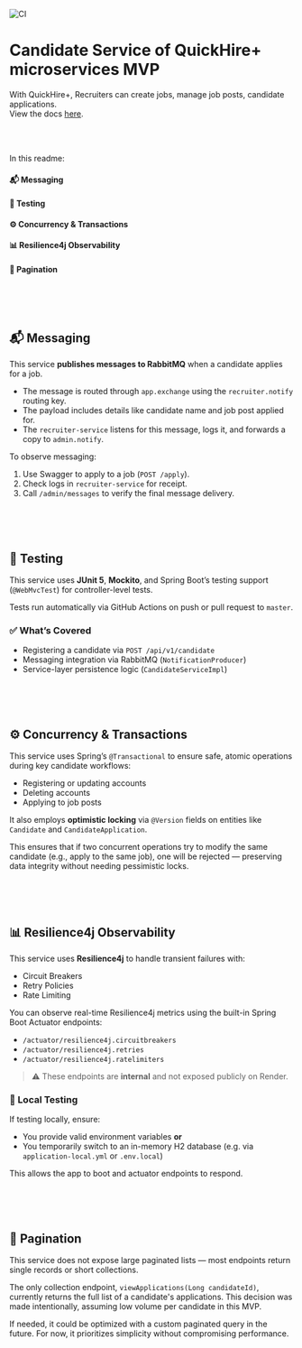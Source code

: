 ![CI](https://github.com/tundeadetunji/quick-hire_candidate-service/actions/workflows/ci.yml/badge.svg)

# Candidate Service of QuickHire+ microservices MVP
With QuickHire+, Recruiters can create jobs, manage job posts, candidate applications.
<br />
View the docs <a href="https://quick-hire-candidate-service.onrender.com/swagger-ui/index.html">here</a>.

<br />
<br />

In this readme:

#### 📬 Messaging
#### 🧪 Testing
#### ⚙️ Concurrency & Transactions
#### 📊 Resilience4j Observability
#### 📘 Pagination

<br />
<br />
<br />

## 📬 Messaging

This service **publishes messages to RabbitMQ** when a candidate applies for a job.

- The message is routed through `app.exchange` using the `recruiter.notify` routing key.
- The payload includes details like candidate name and job post applied for.
- The `recruiter-service` listens for this message, logs it, and forwards a copy to `admin.notify`.

To observe messaging:
1. Use Swagger to apply to a job (`POST /apply`).
2. Check logs in `recruiter-service` for receipt.
3. Call `/admin/messages` to verify the final message delivery.

<br />
<br />
<br />

## 🧪 Testing

This service uses **JUnit 5**, **Mockito**, and Spring Boot’s testing support (`@WebMvcTest`) for controller-level tests.

Tests run automatically via GitHub Actions on push or pull request to `master`.

### ✅ What’s Covered

- Registering a candidate via `POST /api/v1/candidate`
- Messaging integration via RabbitMQ (`NotificationProducer`)
- Service-layer persistence logic (`CandidateServiceImpl`)

<br />
<br />
<br />

## ⚙️ Concurrency & Transactions

This service uses Spring’s `@Transactional` to ensure safe, atomic operations during key candidate workflows:

- Registering or updating accounts
- Deleting accounts
- Applying to job posts

It also employs **optimistic locking** via `@Version` fields on entities like `Candidate` and `CandidateApplication`.

This ensures that if two concurrent operations try to modify the same candidate (e.g., apply to the same job), one will be rejected — preserving data integrity without needing pessimistic locks.

<br />
<br />
<br />

## 📊 Resilience4j Observability

This service uses **Resilience4j** to handle transient failures with:

- Circuit Breakers
- Retry Policies
- Rate Limiting

You can observe real-time Resilience4j metrics using the built-in Spring Boot Actuator endpoints:

- `/actuator/resilience4j.circuitbreakers`
- `/actuator/resilience4j.retries`
- `/actuator/resilience4j.ratelimiters`

> ⚠️ These endpoints are **internal** and not exposed publicly on Render.

### 🧪 Local Testing

If testing locally, ensure:

- You provide valid environment variables **or**
- You temporarily switch to an in-memory H2 database (e.g. via `application-local.yml` or `.env.local`)

This allows the app to boot and actuator endpoints to respond.

<br />
<br />
<br />

## 📘 Pagination

This service does not expose large paginated lists — most endpoints return single records or short collections.

The only collection endpoint, `viewApplications(Long candidateId)`, currently returns the full list of a candidate's applications. This decision was made intentionally, assuming low volume per candidate in this MVP.

If needed, it could be optimized with a custom paginated query in the future. For now, it prioritizes simplicity without compromising performance.
